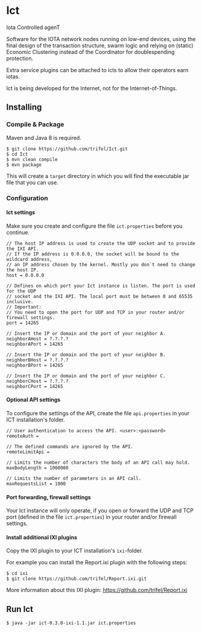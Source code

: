 # Ict
Iota Controlled agenT

Software for the IOTA network nodes running on low-end devices, using the final design of the transaction structure,
swarm logic and relying on (static) Economic Clustering instead of the Coordinator for doublespending protection.

Extra service plugins can be attached to icts to allow their operators earn iotas.

Ict is being developed for the Internet, not for the Internet-of-Things.

## Installing

### Compile & Package

Maven and Java 8 is required.

```
$ git clone https://github.com/trifel/Ict.git
$ cd Ict
$ mvn clean compile
$ mvn package
```

This will create a `target` directory in which you will find the executable jar file that you can use.

### Configuration

#### Ict settings

Make sure you create and configure the file `ict.properties` before you continue.

```
// The host IP address is used to create the UDP socket and to provide the IXI API. 
// If the IP address is 0.0.0.0, the socket will be bound to the wildcard address, 
// an IP address chosen by the kernel. Mostly you don`t need to change the host IP.
host = 0.0.0.0

// Defines on which port your Ict instance is listen. The port is used for the UDP 
// socket and the IXI API. The local port must be between 0 and 65535 inclusive. 
// Important: 
// You need to open the port for UDP and TCP in your router and/or firewall settings.
port = 14265

// Insert the IP or domain and the port of your neighbor A.
neighborAHost = ?.?.?.?
neighborAPort = 14265

// Insert the IP or domain and the port of your neighbor B.
neighborBHost = ?.?.?.?
neighborBPort = 14265

// Insert the IP or domain and the port of your neighbor C.
neighborCHost = ?.?.?.?
neighborCPort = 14265
```

#### Optional API settings

To configure the settings of the API, create the file `api.properties` in your ICT installation's folder.

```
// User authentication to access the API. <user>:<password>
remoteAuth = 

// The defined commands are ignored by the API.
remoteLimitApi =

// Limits the number of characters the body of an API call may hold.
maxBodyLength = 1000000

// Limits the number of parameters in an API call. 
maxRequestsList = 1000
```

#### Port forwarding, firewall settings

Your Ict instance will only operate, if you open or forward the UDP and TCP port (defined 
in the file `ict.properties`) in your router and/or firewall settings. 

#### Install additional IXI plugins

Copy the IXI plugin to your ICT installation's `ixi`-folder. 

For example you can install the Report.ixi plugin with the following steps:

```
$ cd ixi
$ git clone https://github.com/trifel/Report.ixi.git
```
More information about this IXI plugin: https://github.com/trifel/Report.ixi

## Run Ict

```
$ java -jar ict-0.3.0-ixi-1.1.jar ict.properties
```
